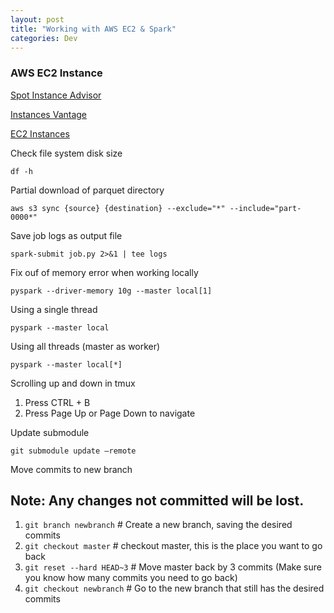 ```yaml
---
layout: post
title: "Working with AWS EC2 & Spark"
categories: Dev
---
```


### AWS EC2 Instance

[Spot Instance Advisor](https://aws.amazon.com/ec2/spot/instance-advisor/)

[Instances Vantage](https://instances.vantage.sh/)

[EC2 Instances](https://www.ec2instances.info/)

Check file system disk size

```
df -h
```

Partial download of parquet directory

```
aws s3 sync {source} {destination} --exclude="*" --include="part-0000*"
```

Save job logs as output file

```
spark-submit job.py 2>&1 | tee logs 
```

Fix ouf of memory error when working locally

```
pyspark --driver-memory 10g --master local[1]
```

Using a single thread

```
pyspark --master local
```

Using all threads (master as worker)

```
pyspark --master local[*]
```

Scrolling up and down in tmux

1. Press CTRL + B
2. Press Page Up or Page Down to navigate

Update submodule

```
git submodule update –remote
```

Move commits to new branch

## Note: Any changes not committed will be lost.

1. `git branch newbranch` # Create a new branch, saving the desired commits
2. `git checkout master` # checkout master, this is the place you want to go back
3. `git reset --hard HEAD~3` # Move master back by 3 commits (Make sure you know how many commits you need to go back)
4. `git checkout newbranch` # Go to the new branch that still has the desired commits

